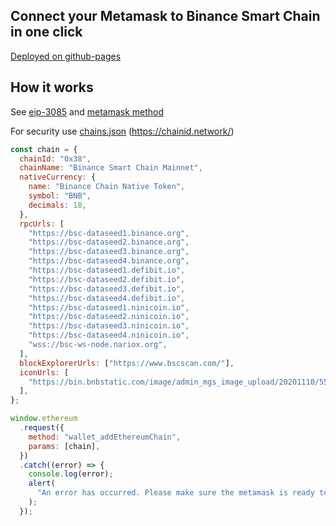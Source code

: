 ## Connect your Metamask to Binance Smart Chain in one click

[Deployed on github-pages](https://alexey-zhdanov.github.io/metamask-to-bsc/)

## How it works

See [eip-3085](https://eips.ethereum.org/EIPS/eip-3085) and [metamask method](https://docs.metamask.io/guide/rpc-api.html#wallet-addethereumchain)

For security use [chains.json](https://chainid.network/chains.json) (https://chainid.network/)

```javascript
const chain = {
  chainId: "0x38",
  chainName: "Binance Smart Chain Mainnet",
  nativeCurrency: {
    name: "Binance Chain Native Token",
    symbol: "BNB",
    decimals: 18,
  },
  rpcUrls: [
    "https://bsc-dataseed1.binance.org",
    "https://bsc-dataseed2.binance.org",
    "https://bsc-dataseed3.binance.org",
    "https://bsc-dataseed4.binance.org",
    "https://bsc-dataseed1.defibit.io",
    "https://bsc-dataseed2.defibit.io",
    "https://bsc-dataseed3.defibit.io",
    "https://bsc-dataseed4.defibit.io",
    "https://bsc-dataseed1.ninicoin.io",
    "https://bsc-dataseed2.ninicoin.io",
    "https://bsc-dataseed3.ninicoin.io",
    "https://bsc-dataseed4.ninicoin.io",
    "wss://bsc-ws-node.nariox.org",
  ],
  blockExplorerUrls: ["https://www.bscscan.com/"],
  iconUrls: [
    "https://bin.bnbstatic.com/image/admin_mgs_image_upload/20201110/550eda20-1b9a-4bc7-9a65-e4a329e8bb57.png",
  ],
};

window.ethereum
  .request({
    method: "wallet_addEthereumChain",
    params: [chain],
  })
  .catch((error) => {
    console.log(error);
    alert(
      "An error has occurred. Please make sure the metamask is ready to go. See error in log"
    );
  });
```
